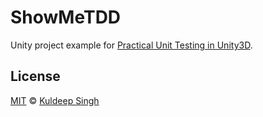 # ShowMeTDD

Unity project example for [Practical Unit Testing in Unity3D](https://medium.com/xrpractices/practical-unit-testing-in-unity3d-f8d5f777c5db).

## License

[MIT](LICENSE.md) © [Kuldeep Singh](https://thinkuldeep.com/)

